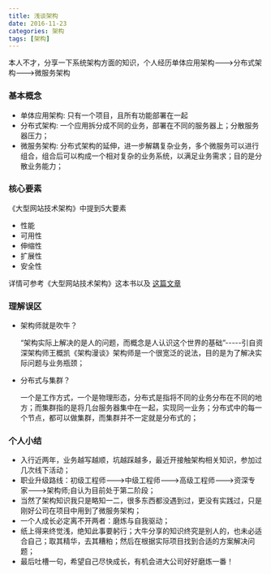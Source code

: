 ```yaml
---
title: 浅谈架构
date: 2016-11-23
categories: 架构
tags: [架构]
---
```


本人不才，分享一下系统架构方面的知识，个人经历单体应用架构--->分布式架构--->微服务架构
  <!--more-->
  
### 基本概念
- 单体应用架构: 只有一个项目，且所有功能部署在一起
- 分布式架构: 一个应用拆分成不同的业务，部署在不同的服务器上；分散服务器压力；
- 微服务架构: 分布式架构的延伸，进一步解耦复杂业务，多个微服务可以进行组合，组合后可以构成一个相对复杂的业务系统，以满足业务需求；目的是分散业务能力；

### 核心要素
《大型网站技术架构》中提到5大要素
- 性能
- 可用性
- 伸缩性
- 扩展性
- 安全性

详情可参考《大型网站技术架构》这本书以及 [这篇文章](http://www.cnblogs.com/me115/p/3662421.html)

### 理解误区

- 架构师就是吹牛？
    
    “架构实际上解决的是人的问题，而概念是人认识这个世界的基础”-----引自资深架构师王概凯《架构漫谈》架构师是一个很宽泛的说法，目的是为了解决实际问题与业务瓶颈；

- 分布式与集群？

    一个是工作方式，一个是物理形态，分布式是指将不同的业务分布在不同的地方；而集群指的是将几台服务器集中在一起，实现同一业务；分布式中的每一个节点，都可以做集群，而集群并不一定就是分布式的；

### 个人小结

- 入行近两年，业务越写越顺，坑越踩越多，最近开接触架构相关知识，参加过几次线下活动；
- 职业升级路线：初级工程师--->中级工程师--->高级工程师--->资深专家--->架构师;自认为目前处于第二阶段；
- 当然了架构知识我只是略知一二，很多东西都没遇到过，更没有实践过，只是刚好公司在项目中用到了微服务架构；
- 一个人成长必定离不开两者：磨炼与自我驱动；
- 纸上得来终觉浅，绝知此事要躬行；大牛分享的知识终究是别人的，也未必适合自己；取其精华，去其糟粕；然后在根据实际项目找到合适的方案解决问题；
- 最后吐槽一句，希望自己尽快成长，有机会进大公司好好磨炼一番！


